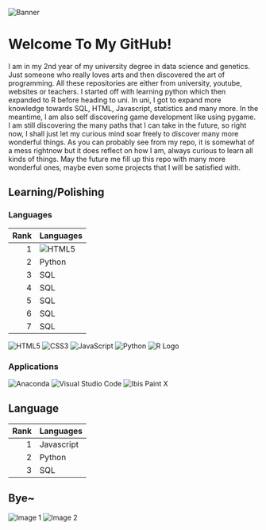 ![Banner](https://media.giphy.com/media/gMirGc1JyjoyY/giphy.gif)

# Welcome To My GitHub! 

I am in my 2nd year of my university degree in data science and genetics. Just someone who really loves arts and then discovered the art of programming. All these repositories are either from university, youtube, websites or teachers. I started off with learning python which then expanded to R before heading to uni. In uni, I got to expand more knowledge towards SQL, HTML, Javascript, statistics and many more. In the meantime, I am also self discovering game development like using pygame. I am still discovering the many paths that I can take in the future, so right now, I shall just let my curious mind soar freely to discover many more wonderful things. As you can probably see from my repo, it is somewhat of a mess rightnow but it does reflect on how I am, always curious to learn all kinds of things. May the future me fill up this repo with many more wonderful ones, maybe even some projects that I will be satisfied with.

## Learning/Polishing

### Languages
| Rank | Languages |
|-----:|-----------|
|     1| ![HTML5](https://img.icons8.com/dusk/64/html-5.png)|
|     2| Python    |
|     3| SQL       |
|     4| SQL       |
|     5| SQL       |
|     6| SQL       |
|     7| SQL       |
![HTML5](https://img.icons8.com/dusk/64/html-5.png)
![CSS3](https://img.icons8.com/dusk/64/css3.png)
![JavaScript](https://img.icons8.com/dusk/64/javascript-logo.png)
![Python](https://img.icons8.com/dusk/64/python.png)
![R Logo](https://img.icons8.com/dusk/64/registered-trademark.png)

### Applications
![Anaconda](https://img.icons8.com/dusk/64/anaconda.png)
![Visual Studio Code](https://img.icons8.com/dusk/64/visual-studio-code-2019.png)
![Ibis Paint X](https://img.icons8.com/dusk/64/ibis-paint-x.png)

## Language

| Rank | Languages |
|-----:|-----------|
|     1| Javascript|
|     2| Python    |
|     3| SQL       |

## Bye~

![Image 1](https://media.giphy.com/media/ramBbsu5kGc8AJHd1h/giphy.gif)
![Image 2](https://media.giphy.com/media/2xu5zpSV3oqKcCSZ49/giphy.gif)
